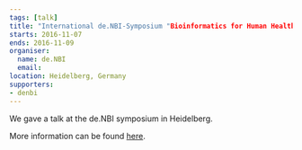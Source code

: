 ```yaml
---
tags: [talk]
title: "International de.NBI-Symposium "Bioinformatics for Human Health & Disease"
starts: 2016-11-07
ends: 2016-11-09
organiser:
  name: de.NBI
  email: 
location: Heidelberg, Germany
supporters:
- denbi
---
```


We gave a talk at the de.NBI symposium in Heidelberg. 

More information can be found [here](https://www.denbi.de/events/172-international-de-nbi-symposium-bioinformatics-for-human-health-and-disease).